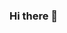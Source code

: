 ### Hi there 👋

<!--
**illuminationgate/illuminationgate** is a ✨ _special_ ✨ repository because its `README.md` (this file) appears on your GitHub profile.

Here are some ideas to get you started:

- 🔭 I’m currently working on html5 development site
- 🌱 I’m currently learning Web designing 
- 👯 I’m looking to collaborate on web development 
- 🤔 I’m looking for help with html5
- 💬 Ask me about mathematics and digital content 
- 📫 How to reach me: illuminationgate@gmail.com
- 😄 Pronouns: he
- ⚡ Fun fact:i am jokingly serious
-->
